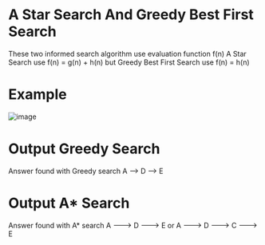 # A Star Search And Greedy Best First Search
These two informed search algorithm use evaluation function f(n)
A Star Search use f(n) = g(n) + h(n) but Greedy Best First Search use f(n) = h(n)
# Example

![image](https://github.com/user-attachments/assets/139effa7-00fe-4632-99be-7d8615777ad7)
# Output Greedy Search
Answer found with Greedy search
A --> D --> E
# Output A* Search
Answer found with A* search
A ---> D ---> E
or
A ---> D ---> C ---> E

